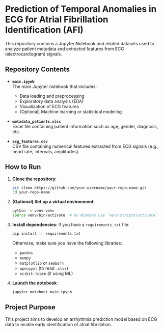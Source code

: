# Prediction of Temporal Anomalies in ECG for Atrial Fibrillation Identification (AFI)

This repository contains a Jupyter Notebook and related datasets used to analyze patient metadata and extracted features from ECG (electrocardiogram) signals.

## Repository Contents

- **`main.ipynb`**  
  The main Jupyter notebook that includes:
  - Data loading and preprocessing
  - Exploratory data analysis (EDA)
  - Visualization of ECG features
  - (Optional) Machine learning or statistical modeling

- **`metadata_patients.xlsx`**  
  Excel file containing patient information such as age, gender, diagnosis, etc.

- **`ecg_features.csv`**  
  CSV file containing numerical features extracted from ECG signals (e.g., heart rate, intervals, amplitudes).

## How to Run

1. **Clone the repository**:
   ```bash
   git clone https://github.com/your-username/your-repo-name.git
   cd your-repo-name
   ```

2. **(Optional) Set up a virtual environment**:
   ```bash
   python -m venv venv
   source venv/bin/activate  # On Windows use `venv\Scripts\activate`
   ```

3. **Install dependencies**:
   If you have a `requirements.txt` file:
   ```bash
   pip install -r requirements.txt
   ```
   Otherwise, make sure you have the following libraries:
   - `pandas`
   - `numpy`
   - `matplotlib` or `seaborn`
   - `openpyxl` (to read `.xlsx`)
   - `scikit-learn` (if using ML)

4. **Launch the notebook**:
   ```bash
   jupyter notebook main.ipynb
   ```

## Project Purpose

This project aims to develop an arrhythmia prediction model based on ECG data to enable early identification of atrial fibrillation.
